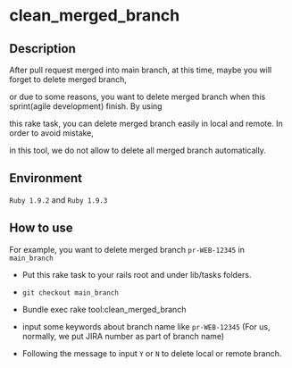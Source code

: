 clean_merged_branch
===================

## Description
  
  After pull request merged into main branch, at this time, maybe you will forget to delete merged branch, 

or due to some reasons, you want to delete merged branch when this sprint(agile development) finish. By using

this rake task, you can delete merged branch easily in local and remote. In order to avoid mistake, 

in this tool, we do not allow to delete all merged branch automatically. 


## Environment
  
 `Ruby 1.9.2` and `Ruby 1.9.3`

## How to use
  
  For example, you want to delete merged branch `pr-WEB-12345` in `main_branch` 

* Put this rake task to your rails root and under lib/tasks folders. 

* `git checkout main_branch`

* Bundle exec rake tool:clean_merged_branch

* input some keywords about branch name like `pr-WEB-12345` (For us, normally, we put JIRA number as part of branch name)

* Following the message to input `Y` or `N` to delete local or remote branch.
